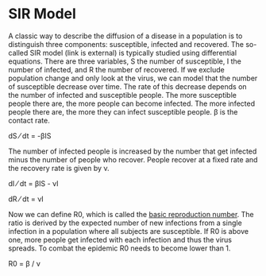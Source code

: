 # SIR Model
A classic way to describe the diffusion of a disease in a population is to distinguish three components: susceptible, infected and recovered. The so-called SIR model (link is external) is typically studied using differential equations. There are three variables, S the number of susceptible, I the number of infected, and R the number of recovered. If we exclude population change and only look at the virus, we can model that the number of susceptible decrease over time. The rate of this decrease depends on the number of infected and susceptible people. The more susceptible people there are, the more people can become infected. The more infected people there are, the more they can infect susceptible people. β is the contact rate.

dS ⁄ dt = -βIS

The number of infected people is increased by the number that get infected minus the number of people who recover. People recover at a fixed rate and the recovery rate is given by ν.

dI ⁄ dt = βIS - νI


dR ⁄ dt = νI

Now we can define R0, which is called the [basic reproduction number](http://en.wikipedia.org/wiki/Basic_reproduction_number). The ratio is derived by the expected number of new infections from a single infection in a population where all subjects are susceptible. If R0 is above one, more people get infected with each infection and thus the virus spreads. To combat the epidemic R0 needs to become lower than 1.

R0 = β / ν

